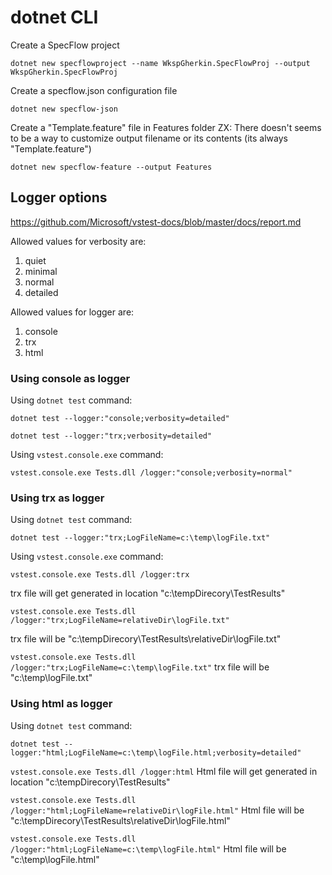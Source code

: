 # dotnet CLI

Create a SpecFlow project 

`dotnet new specflowproject --name WkspGherkin.SpecFlowProj --output WkspGherkin.SpecFlowProj`


Create a specflow.json configuration file

`dotnet new specflow-json`


Create a "Template.feature" file in Features folder
    ZX: There doesn't seems to be a way to customize output filename or its contents (its always "Template.feature")

`dotnet new specflow-feature --output Features`



## Logger options

https://github.com/Microsoft/vstest-docs/blob/master/docs/report.md

Allowed values for verbosity are:
1)  quiet
2)  minimal
3)  normal
4)  detailed

Allowed values for logger are:
1)  console
2)  trx
3)  html

### Using console as logger

Using `dotnet test` command:

`dotnet test --logger:"console;verbosity=detailed"`

`dotnet test --logger:"trx;verbosity=detailed"`

Using `vstest.console.exe` command:

`vstest.console.exe Tests.dll /logger:"console;verbosity=normal"`

### Using trx as logger

Using `dotnet test` command:

`dotnet test --logger:"trx;LogFileName=c:\temp\logFile.txt"`

Using `vstest.console.exe` command:

`vstest.console.exe Tests.dll /logger:trx`

trx file will get generated in location "c:\tempDirecory\TestResults"

`vstest.console.exe Tests.dll /logger:"trx;LogFileName=relativeDir\logFile.txt"`

trx file will be "c:\tempDirecory\TestResults\relativeDir\logFile.txt"

`vstest.console.exe Tests.dll /logger:"trx;LogFileName=c:\temp\logFile.txt"`
trx file will be "c:\temp\logFile.txt"

### Using html as logger

Using `dotnet test` command:

`dotnet test --logger:"html;LogFileName=c:\temp\logFile.html;verbosity=detailed"`

`vstest.console.exe Tests.dll /logger:html`
Html file will get generated in location "c:\tempDirecory\TestResults"

`vstest.console.exe Tests.dll /logger:"html;LogFileName=relativeDir\logFile.html"`
Html file will be "c:\tempDirecory\TestResults\relativeDir\logFile.html"

`vstest.console.exe Tests.dll /logger:"html;LogFileName=c:\temp\logFile.html"`
Html file will be "c:\temp\logFile.html"
